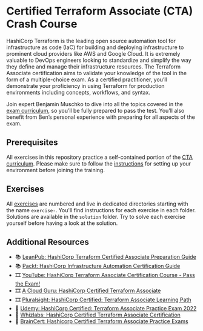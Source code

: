 # Certified Terraform Associate (CTA) Crash Course

HashiCorp Terraform is the leading open source automation tool for infrastructure as code (IaC) for building and deploying infrastructure to prominent cloud providers like AWS and Google Cloud. It is extremely valuable to DevOps engineers looking to standardize and simplify the way they define and manage their infrastructure resources. The Terraform Associate certification aims to validate your knowledge of the tool in the form of a multiple-choice exam. As a certified practitioner, you’ll demonstrate your proficiency in using Terraform for production environments including concepts, workflows, and syntax.

Join expert Benjamin Muschko to dive into all the topics covered in the [exam curriculum](https://www.hashicorp.com/certification/terraform-associate), so you’ll be fully prepared to pass the test. You’ll also benefit from Ben’s personal experience with preparing for all aspects of the exam.

## Prerequisites

All exercises in this repository practice a self-contained portion of the [CTA curriculum](https://www.hashicorp.com/certification/terraform-associate). Please make sure to follow the [instructions](./prerequisites/instructions.md) for setting up your environment before joining the training.

## Exercises

All [exercises](./exercises) are numbered and live in dedicated directories starting with the name `exercise-`. You'll find instructions for each exercise in each folder. Solutions are available in the `solution` folder. Try to solve each exercise yourself before having a look at the solution.

## Additional Resources

* 📚 [LeanPub: HashiCorp Terraform Certified Associate Preparation Guide](https://leanpub.com/terraform-certified/)
* 📚 [Packt: HashiCorp Infrastructure Automation Certification Guide](https://www.amazon.com/HashiCorp-Infrastructure-Automation-Certification-Guide/dp/1800565976)
* 🎞️ [YouTube: HashiCorp Terraform Associate Certification Course - Pass the Exam!](https://www.youtube.com/watch?v=V4waklkBC38)
* 🎞️ [A Cloud Guru: HashiCorp Certified Terraform Associate](https://acloudguru.com/course/hashicorp-certified-terraform-associate)
* 🎞️ [Pluralsight: HashiCorp Certified: Terraform Associate Learning Path](https://www.pluralsight.com/paths/hashicorp-certified-terraform-associate)
* 🧪 [Udemy: HashiCorp Certified: Terraform Associate Practice Exam 2022](https://www.udemy.com/course/terraform-associate-practice-exam)
* 🧪 [Whizlabs: HashiCorp Certified Terraform Associate Certification](https://www.whizlabs.com/hashicorp-certified-terraform-associate/)
* 🧪 [BrainCert: Hashicorp Certified Terraform Associate Practice Exams](https://prepcatalyst.braincert.com/lms/course/27706-Hashicorp-Certified-Terraform-Associate-Practice-Exams)